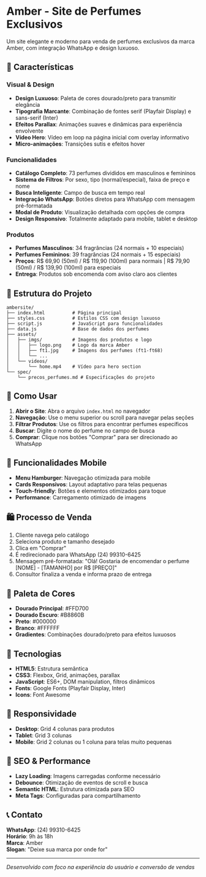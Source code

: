 # Amber - Site de Perfumes Exclusivos

Um site elegante e moderno para venda de perfumes exclusivos da marca Amber, com integração WhatsApp e design luxuoso.

## 🌟 Características

### Visual & Design
- **Design Luxuoso**: Paleta de cores dourado/preto para transmitir elegância
- **Tipografia Marcante**: Combinação de fontes serif (Playfair Display) e sans-serif (Inter)
- **Efeitos Parallax**: Animações suaves e dinâmicas para experiência envolvente
- **Vídeo Hero**: Vídeo em loop na página inicial com overlay informativo
- **Micro-animações**: Transições sutis e efeitos hover

### Funcionalidades
- **Catálogo Completo**: 73 perfumes divididos em masculinos e femininos
- **Sistema de Filtros**: Por sexo, tipo (normal/especial), faixa de preço e nome
- **Busca Inteligente**: Campo de busca em tempo real
- **Integração WhatsApp**: Botões diretos para WhatsApp com mensagem pré-formatada
- **Modal de Produto**: Visualização detalhada com opções de compra
- **Design Responsivo**: Totalmente adaptado para mobile, tablet e desktop

### Produtos
- **Perfumes Masculinos**: 34 fragrâncias (24 normais + 10 especiais)
- **Perfumes Femininos**: 39 fragrâncias (24 normais + 15 especiais)
- **Preços**: R$ 69,90 (50ml) / R$ 119,90 (100ml) para normais | R$ 79,90 (50ml) / R$ 139,90 (100ml) para especiais
- **Entrega**: Produtos sob encomenda com aviso claro aos clientes

## 📁 Estrutura do Projeto

```
ambersite/
├── index.html          # Página principal
├── styles.css          # Estilos CSS com design luxuoso
├── script.js           # JavaScript para funcionalidades
├── data.js             # Base de dados dos perfumes
├── assets/
│   ├── imgs/           # Imagens dos produtos e logo
│   │   ├── logo.png    # Logo da marca Amber
│   │   ├── ft1.jpg     # Imagens dos perfumes (ft1-ft68)
│   │   └── ...
│   └── videos/
│       └── home.mp4    # Vídeo para hero section
└── spec/
    └── precos_perfumes.md # Especificações do projeto
```

## 🚀 Como Usar

1. **Abrir o Site**: Abra o arquivo `index.html` no navegador
2. **Navegação**: Use o menu superior ou scroll para navegar pelas seções
3. **Filtrar Produtos**: Use os filtros para encontrar perfumes específicos
4. **Buscar**: Digite o nome do perfume no campo de busca
5. **Comprar**: Clique nos botões "Comprar" para ser direcionado ao WhatsApp

## 📱 Funcionalidades Mobile

- **Menu Hamburger**: Navegação otimizada para mobile
- **Cards Responsivos**: Layout adaptativo para telas pequenas
- **Touch-friendly**: Botões e elementos otimizados para toque
- **Performance**: Carregamento otimizado de imagens

## 🛍️ Processo de Venda

1. Cliente navega pelo catálogo
2. Seleciona produto e tamanho desejado
3. Clica em "Comprar" 
4. É redirecionado para WhatsApp (24) 99310-6425
5. Mensagem pré-formatada: "Olá! Gostaria de encomendar o perfume [NOME] - [TAMANHO] por R$ [PREÇO]"
6. Consultor finaliza a venda e informa prazo de entrega

## 🎨 Paleta de Cores

- **Dourado Principal**: #FFD700
- **Dourado Escuro**: #B8860B  
- **Preto**: #000000
- **Branco**: #FFFFFF
- **Gradientes**: Combinações dourado/preto para efeitos luxuosos

## 🔧 Tecnologias

- **HTML5**: Estrutura semântica
- **CSS3**: Flexbox, Grid, animações, parallax
- **JavaScript**: ES6+, DOM manipulation, filtros dinâmicos
- **Fonts**: Google Fonts (Playfair Display, Inter)
- **Icons**: Font Awesome

## 📱 Responsividade

- **Desktop**: Grid 4 colunas para produtos
- **Tablet**: Grid 3 colunas
- **Mobile**: Grid 2 colunas ou 1 coluna para telas muito pequenas

## 🎯 SEO & Performance

- **Lazy Loading**: Imagens carregadas conforme necessário
- **Debounce**: Otimização de eventos de scroll e busca
- **Semantic HTML**: Estrutura otimizada para SEO
- **Meta Tags**: Configuradas para compartilhamento

## 📞 Contato

**WhatsApp**: (24) 99310-6425  
**Horário**: 9h às 18h  
**Marca**: Amber  
**Slogan**: "Deixe sua marca por onde for"

---

*Desenvolvido com foco na experiência do usuário e conversão de vendas*
